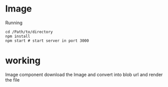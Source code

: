 # Image
Running
```
cd /Path/to/directory
npm install
npm start # start server in port 3000
```

# working
Image component download the Image and convert into blob url and render the file

